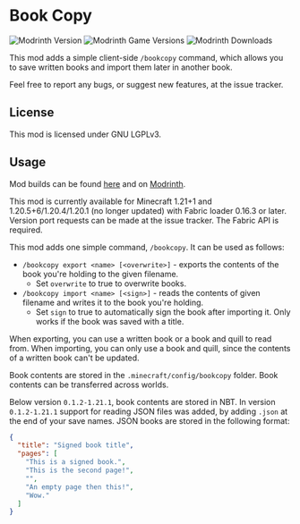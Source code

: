 # Book Copy

![Modrinth Version](https://img.shields.io/modrinth/v/jkOtP64i?logo=modrinth&color=008800)
![Modrinth Game Versions](https://img.shields.io/modrinth/game-versions/jkOtP64i?logo=modrinth&color=008800)
![Modrinth Downloads](https://img.shields.io/modrinth/dt/jkOtP64i?logo=modrinth&color=008800)

This mod adds a simple client-side `/bookcopy` command, which allows you to save written books and
import them later in another book.

Feel free to report any bugs, or suggest new features, at the issue tracker.

## License

This mod is licensed under GNU LGPLv3.

## Usage

Mod builds can be found [here](https://github.com/eclipseisoffline/bookcopy/packages/2096411) and on [Modrinth](https://modrinth.com/mod/book-copy).

This mod is currently available for Minecraft 1.21+1 and 1.20.5+6/1.20.4/1.20.1 (no longer updated) with Fabric loader 0.16.3 or later.
Version port requests can be made at the issue tracker. The Fabric API is required.

This mod adds one simple command, `/bookcopy`. It can be used as follows:

- `/bookcopy export <name> [<overwrite>]` - exports the contents of the book you're holding to the given filename.
  - Set `overwrite` to true to overwrite books.
- `/bookcopy import <name> [<sign>]` - reads the contents of given filename and writes it to the book you're holding.
  - Set `sign` to true to automatically sign the book after importing it. Only works if the book was saved with a title.

When exporting, you can use a written book or a book and quill to read from. When importing, you can
only use a book and quill, since the contents of a written book can't be updated.

Book contents are stored in the `.minecraft/config/bookcopy` folder. Book contents can be
transferred across worlds.

Below version `0.1.2-1.21.1`, book contents are stored in NBT. In version `0.1.2-1.21.1` support for
reading JSON files was added, by adding `.json` at the end of your save names. JSON books are stored
in the following format:

```json
{
  "title": "Signed book title",
  "pages": [
    "This is a signed book.",
    "This is the second page!",
    "",
    "An empty page then this!",
    "Wow."
  ]
}
```
